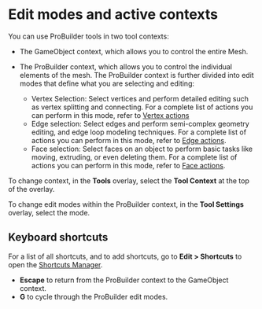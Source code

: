 # Edit modes and active contexts

You can use ProBuilder tools in two tool contexts:

* The GameObject context, which allows you to control the entire Mesh.
* The ProBuilder context, which allows you to control the individual elements of the mesh. The ProBuilder context is further divided into edit modes that define what you are selecting and editing:

    * Vertex Selection: Select vertices and perform detailed editing such as vertex splitting and connecting. For a complete list of actions you can perform in this mode, refer to [Vertex actions](vertex.md)
    * Edge selection: Select edges and perform semi-complex geometry editing, and edge loop modeling techniques. For a complete list of actions you can perform in this mode, refer to [Edge actions](edge.md).
    * Face selection: Select faces on an object to perform basic tasks like moving, extruding, or even deleting them. For a complete list of actions you can perform in this mode, refer to [Face actions](face.md).

To change context, in the **Tools** overlay, select the **Tool Context** at the top of the overlay.

To change edit modes within the ProBuilder context, in the **Tool Settings** overlay, select the mode.

## Keyboard shortcuts

For a list of all shortcuts, and to add shortcuts, go to **Edit > Shortcuts** to open the [Shortcuts Manager](xref:ShortcutsManager).


* **Escape** to return from the ProBuilder context to the GameObject context.
* **G** to cycle through the ProBuilder edit modes.
